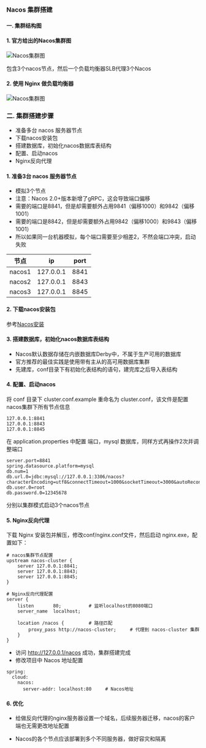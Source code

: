 ### Nacos 集群搭建
#### 一. 集群结构图
#### 1. 官方给出的Nacos集群图

![Nacos集群图](https://fgq233.github.io/imgs/springcloud/nacos2.png)

包含3个nacos节点，然后一个负载均衡器SLB代理3个Nacos

#### 2. 使用 Nginx 做负载均衡器

![Nacos集群图](https://fgq233.github.io/imgs/springcloud/nacos3.png)



### 二. 集群搭建步骤
* 准备多台 nacos 服务器节点
* 下载nacos安装包
* 搭建数据库，初始化nacos数据库表结构
* 配置、启动nacos
* Nginx反向代理

#### 1. 准备3台 nacos 服务器节点
* 模拟3个节点
* 注意：Nacos 2.0+版本新增了gRPC，这会导致端口偏移
* 需要的端口是8841，但是却需要额外占用9841（偏移1000）和9842（偏移1001）
* 需要的端口是8842，但是却需要额外占用9842（偏移1000）和9843（偏移1001）
* 所以如果同一台机器模拟，每个端口需要至少相差2，不然会端口冲突，启动失败

| 节点   | ip         | port |
| ------ | ----------| ---- |
| nacos1 | 127.0.0.1 | 8841 |
| nacos2 | 127.0.0.1 | 8843 |
| nacos3 | 127.0.0.1 | 8845 |


#### 2. 下载nacos安装包
参考[Nacos安装](https://fgq233.github.io/md/springcloud/nacos1)
 
#### 3. 搭建数据库，初始化nacos数据库表结构
* Nacos默认数据存储在内嵌数据库Derby中，不属于生产可用的数据库
* 官方推荐的最佳实践是使用带有主从的高可用数据库集群
* 先建库，conf目录下有初始化表结构的语句，建完库之后导入表结构
 
 
#### 4. 配置、启动nacos
将 conf 目录下 cluster.conf.example 重命名为 cluster.conf，该文件是配置nacos集群下所有节点信息

```
127.0.0.1:8841
127.0.0.1:8843
127.0.0.1:8845
```

在 application.properties 中配置 端口，mysql 数据库，同样方式再操作2次并调整端口

```
server.port=8841        
spring.datasource.platform=mysql
db.num=1
db.url.0=jdbc:mysql://127.0.0.1:3306/nacos?characterEncoding=utf8&connectTimeout=1000&socketTimeout=3000&autoReconnect=true&useUnicode=true&useSSL=false&serverTimezone=UTC
db.user.0=root
db.password.0=12345678
```

分别以集群模式启动3个nacos节点

#### 5. Nginx反向代理
下载 Nginx 安装包并解压，修改conf/nginx.conf文件，然后启动 nginx.exe，配置如下：

```
# nacos集群节点配置
upstream nacos-cluster {
    server 127.0.0.1:8841;
    server 127.0.0.1:8843;
    server 127.0.0.1:8845;
}

# Nginx反向代理配置
server {
    listen       80;          # 监听localhost的8080端口   
    server_name  localhost;     

    location /nacos {         # 路径匹配
    	proxy_pass http://nacos-cluster;     # 代理到 nacos-cluster 集群
    }
}
```

* 访问 http://127.0.0.1/nacos 成功，集群搭建完成
* 修改项目中 Nacos 地址配置

```
spring:
  cloud:
    nacos:
      server-addr: localhost:80     # Nacos地址
```

#### 6. 优化
* 给做反向代理的nginx服务器设置一个域名，后续服务器迁移，nacos的客户端也无需更改地址配置

* Nacos的各个节点应该部署到多个不同服务器，做好容灾和隔离
